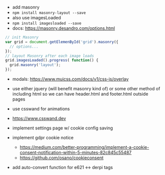 - add masonry
- `npm install masonry-layout --save`
- also use imagesLoaded
- `npm install imagesloaded --save`
- docs: https://masonry.desandro.com/options.html

```js
// init Masonry
var grid = document.getElemenById('grid').masonry({
  // options...
});
// layout Masonry after each image loads
grid.imagesLoaded().progress( function() {
  grid.masonry('layout');
});
```

- modals: https://www.muicss.com/docs/v1/css-js/overlay

- use either jquery (will benefit masonry kind of) or some other method of including html so we can have header.html and footer.html outside pages

- use csswand for animations
- https://www.csswand.dev

- implement settings page w/ cookie config saving
- implement gdpr cookie notice
  - https://medium.com/better-programming/implement-a-cookie-consent-notification-within-5-minutes-82c845c55487
  - https://github.com/osano/cookieconsent

- add auto-convert function for e621 <-> derpi tags
